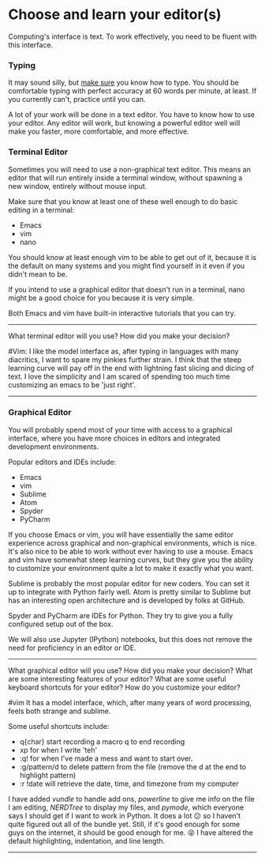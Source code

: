 # Choose and learn your editor(s)


Computing's interface is text. To work effectively, you need to be fluent with this interface.


### Typing

It may sound silly, but [make sure](http://www.typingtest.com/) you know how to type. You should be comfortable typing with perfect accuracy at 60 words per minute, at least. If you currently can't, practice until you can.

A lot of your work will be done in a text editor. You have to know how to use your editor. Any editor will work, but knowing a powerful editor well will make you faster, more comfortable, and more effective.


### Terminal Editor

Sometimes you will need to use a non-graphical text editor. This means an editor that will run entirely inside a terminal window, without spawning a new window, entirely without mouse input.

Make sure that you know at least one of these well enough to do basic editing in a terminal:

 * Emacs
 * vim
 * nano

You should know at least enough vim to be able to get out of it, because it is the default on many systems and you might find yourself in it even if you didn't mean to be.

If you intend to use a graphical editor that doesn't run in a terminal, nano might be a good choice for you because it is very simple.

Both Emacs and vim have built-in interactive tutorials that you can try.

---

What terminal editor will you use? How did you make your decision?

#Vim:
I like the model interface as, after typing in languages with many diacritics, I want to spare my pinkies further strain.
I think that the steep learning curve will pay off in the end with lightning fast slicing and dicing of text. 
I love the simplicity and I am scared of spending too much time customizing an emacs to be 'just right'.

---


### Graphical Editor

You will probably spend most of your time with access to a graphical interface, where you have more choices in editors and integrated development environments.

Popular editors and IDEs include:

 * Emacs
 * vim
 * Sublime
 * Atom
 * Spyder
 * PyCharm

If you choose Emacs or vim, you will have essentially the same editor experience across graphical and non-graphical environments, which is nice. It's also nice to be able to work without ever having to use a mouse. Emacs and vim have somewhat steep learning curves, but they give you the ability to customize your environment quite a lot to make it exactly what you want.

Sublime is probably the most popular editor for new coders. You can set it up to integrate with Python fairly well. Atom is pretty similar to Sublime but has an interesting open architecture and is developed by folks at GitHub.

Spyder and PyCharm are IDEs for Python. They try to give you a fully configured setup out of the box.

We will also use Jupyter (IPython) notebooks, but this does not remove the need for proficiency in an editor or IDE.

---

What graphical editor will you use? How did you make your decision? What are some interesting features of your editor? What are some useful keyboard shortcuts for your editor? How do you customize your editor?

#vim
It has a model interface, which, after many years of word processing, feels both strange and sublime.

Some useful shortcuts include:
  * q{char} start recording a macro q to end recording
  * xp for when I write 'teh'
  * :q! for when I've made a mess and want to start over.
  * :g/pattern/d to delete pattern from the file (remove the d at the end to highlight pattern)
  * :r !date will retrieve the date, time, and timezone from my computer

I have added *vundle* to handle add ons, *powerline* to give me info on the file I am editing, *NERDTree* to display my files, and *pymode*, which everyone says I should get if I want to work in Python. It does a lot :confused: so I haven't quite figured out all of the bundle yet. Still, if it's good enough for some guys on the internet, it should be good enough for me. :stuck_out_tongue_closed_eyes:
I have altered the default highlighting, indentation, and line length.

---
